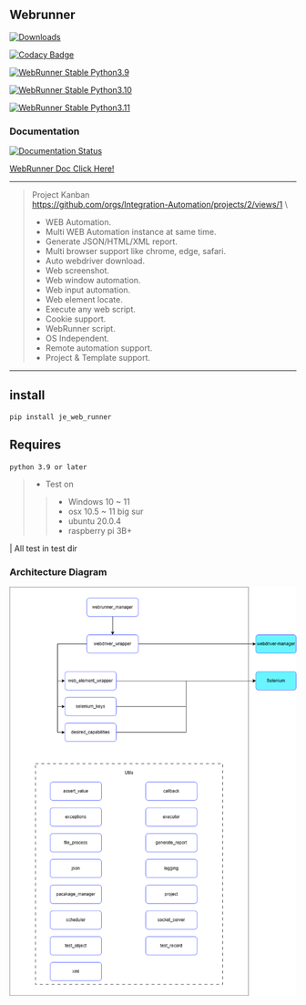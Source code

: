 ## Webrunner
[![Downloads](https://static.pepy.tech/badge/je-web-runner)](https://pepy.tech/project/je-web-runner)

[![Codacy Badge](https://app.codacy.com/project/badge/Grade/cc97412a6f3e4c5592ce45dd7b9db946)](https://www.codacy.com/gh/JE-Chen/WebRunner/dashboard?utm_source=github.com&amp;utm_medium=referral&amp;utm_content=JE-Chen/WebRunner&amp;utm_campaign=Badge_Grade)

[![WebRunner Stable Python3.9](https://github.com/Intergration-Automation-Testing/WebRunner/actions/workflows/webrunner_stable_python3_9.yml/badge.svg)](https://github.com/Intergration-Automation-Testing/WebRunner/actions/workflows/webrunner_stable_python3_9.yml)

[![WebRunner Stable Python3.10](https://github.com/Intergration-Automation-Testing/WebRunner/actions/workflows/webrunner_stable_python3_10.yml/badge.svg)](https://github.com/Intergration-Automation-Testing/WebRunner/actions/workflows/webrunner_stable_python3_10.yml)

[![WebRunner Stable Python3.11](https://github.com/Intergration-Automation-Testing/WebRunner/actions/workflows/webrunner_stable_python3_11.yml/badge.svg)](https://github.com/Intergration-Automation-Testing/WebRunner/actions/workflows/webrunner_stable_python3_11.yml)

### Documentation

[![Documentation Status](https://readthedocs.org/projects/webrunner/badge/?version=latest)](https://webrunner.readthedocs.io/en/latest/?badge=latest)

[WebRunner Doc Click Here!](https://webrunner.readthedocs.io/en/latest/)

---
> Project Kanban \
> https://github.com/orgs/Integration-Automation/projects/2/views/1 \
> * WEB Automation.
> * Multi WEB Automation instance at same time.
> * Generate JSON/HTML/XML report.
> * Multi browser support like chrome, edge, safari.
> * Auto webdriver download.
> * Web screenshot.
> * Web window automation.
> * Web input automation.
> * Web element locate.
> * Execute any web script.
> * Cookie support.
> * WebRunner script.
> * OS Independent.
> * Remote automation support.
> * Project & Template support.
---

## install

```
pip install je_web_runner
```

## Requires

```
python 3.9 or later
```

>* Test on
>>    * Windows 10 ~ 11
>>    * osx 10.5 ~ 11 big sur
>>    * ubuntu 20.0.4
>>    * raspberry pi 3B+

| All test in test dir

### Architecture Diagram
![Architecture Diagram](architecture_diagram/WebRunner_ArchitectureDiagram.drawio.png)

